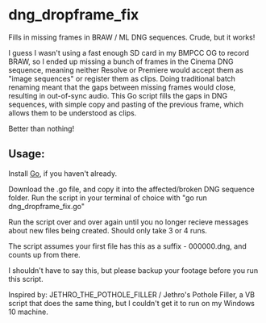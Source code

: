 # dng_dropframe_fix
Fills in missing frames in BRAW / ML DNG sequences. Crude, but it works!

I guess I wasn't using a fast enough SD card in my BMPCC OG to record BRAW, so I ended up missing a bunch of frames in the Cinema DNG sequence, meaning neither Resolve or Premiere would accept them as "image sequences" or register them as clips. Doing traditional batch renaming meant that the gaps between missing frames would close, resulting in out-of-sync audio. This Go script fills the gaps in DNG sequences, with simple copy and pasting of the previous frame, which allows them to be understood as clips. 

Better than nothing!

## Usage:

Install [Go](https://golang.org/doc/install), if you haven't already. 

Download the .go file, and copy it into the affected/broken DNG sequence folder. Run the script in your terminal of choice with "go run dng_dropframe_fix.go"

Run the script over and over again until you no longer recieve messages about new files being created. Should only take 3 or 4 runs. 

The script assumes your first file has this as a suffix - 000000.dng, and counts up from there.

I shouldn't have to say this, but please backup your footage before you run this script. 

Inspired by: JETHRO_THE_POTHOLE_FILLER / Jethro's Pothole Filler, a VB script that does the same thing, but I couldn't get it to run on my Windows 10 machine. 
